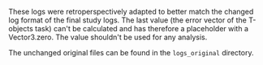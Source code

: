 These logs were retroperspectively adapted to better match the changed log format of the final study logs. The last value (the error vector of the T-objects task) can't be calculated and has therefore a placeholder with a Vector3.zero. The value shouldn't be used for any analysis.

The unchanged original files can be found in the `logs_original` directory.

